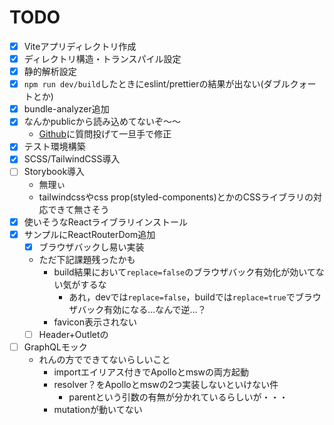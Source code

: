 # TODO
- [x] Viteアプリディレクトリ作成
- [x] ディレクトリ構造・トランスパイル設定
- [x] 静的解析設定
- [x] `npm run dev/build`したときにeslint/prettierの結果が出ない(ダブルクォートとか)
- [x] bundle-analyzer追加
- [x] なんかpublicから読み込めてないぞ～～
    - [Github](https://github.com/vitejs/vite/discussions/10070)に質問投げて一旦手で修正
- [x] テスト環境構築
- [x] SCSS/TailwindCSS導入
- [ ] Storybook導入
    - 無理ぃ
    - tailwindcssやcss prop(styled-components)とかのCSSライブラリの対応できて無さそう
- [x] 使いそうなReactライブラリインストール
- [x] サンプルにReactRouterDom追加
    - [x] ブラウザバックし易い実装
    - ただ下記課題残ったかも
        - build結果において`replace=false`のブラウザバック有効化が効いてない気がするな
            - あれ，devでは`replace=false`，buildでは`replace=true`でブラウザバック有効になる…なんで逆…？
        - favicon表示されない
    - [ ] Header+Outletの
- [ ] GraphQLモック
    - れんの方でできてないらしいこと
        - importエイリアス付きでApolloとmswの両方起動
        - resolver？をApolloとmswの2つ実装しないといけない件
            - parentという引数の有無が分かれているらしいが・・・
        - mutationが動いてない
